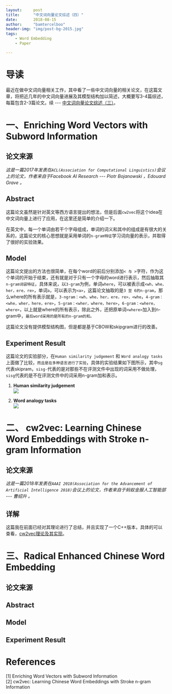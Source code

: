 ```yaml
---
layout:     post
title:      "中文词向量论文综述（四）"
date:       2018-08-15
author:     "bamtercelboo"
header-img: "img/post-bg-2015.jpg"
tags:
    - Word Embedding
    - Paper

---
```



#  导读  #
最近在做中文词向量相关工作，其中看了一些中文词向量的相关论文，在这篇文章，将把近几年的中文词向量进展及其模型结构加以简述，大概要写3-4篇综述，每篇包含2-3篇论文。续 --- [中文词向量论文综述（三）](https://bamtercelboo.github.io/2018/08/14/chinese_embedding_paper_thrid/)。  


# 一、Enriching Word Vectors with Subword Information #

## 论文来源 ##
*这是一篇2017年发表在`ACL(Association for Computational Linguistics)`会议上的论文，作者来自于Facebook AI Research --- Piotr Bojanowski ，Edouard Grave 。*


## Abstract ##
这篇论文虽然是针对英文等西方语言提出的想法，但是后面`cw2vec`将这个idea在中文词向量上进行了应用，在这里还是简单的介绍一下。  

在英文中，每一个单词由若干个字母组成，单词的词义和其中的组成是有很大的关系的，这篇论文的核心思想就是采用单词的`n-gram特征`学习词向量的表示，并取得了很好的实验效果。  


## Model ##
这篇论文提出的方法也很简单，在每个word的前后分别添加` < 与 > `字符，作为这个单词的开始于结束，还有就是对于只有一个字母的word进行表示，然后抽取其`n-gram词袋特征`，具体来说，以`3-gram`为例，单词`where`，可以被表示成`<wh，whe，her，ere，re>`，单词`a`，可以表示为`<a>`，这篇论文抽取的是`3 至 6的n-gram`，那么where的所有表示就是，`3-ngram：<wh，whe，her，ere，re>，<whe`，`4-gram：<whe，wher，here，ere>`，`5-gram：<wher，where，here>`，`6-gram：<where，where>`，以上就是where的所有表示，除此之外，还把原单词`<where>`加入到n-gram中，`最后word采用的是所有的n-gram的和。`     


这篇论文没有提供模型结构图，但是都是基于CBOW和skipgram进行的改善。  


## Experiment Result ##
这篇论文的实验部分，在`Human similarity judgement` 和 `Word analogy tasks`上面做了比较，`而且是在多种语言进行了实验`，具体的实验结果如下图所示，其中`sg`代表skipram，`sisg-`代表的是对那些不在评测文件中出现的词采用不做处理，`sisg`代表的是不在评测文件中的词采用n-gram加和表示。  
1. **Human similarity judgement**  
![](https://i.imgur.com/P3Mvlok.png)

2. **Word analogy tasks**    
![](https://i.imgur.com/zQmpjjq.png)




# 二、 cw2vec: Learning Chinese Word Embeddings with Stroke n-gram Information #

## 论文来源 ##
*这是一篇2018年发表在`AAAI 2018(Association for the Advancement of Artificial Intelligence 2018)`会议上的论文，作者来自于蚂蚁金服人工智能部 --- 曹绍升  。*

## 详解 ##
这篇我在前面已经对其理论进行了总结，并且实现了一个C++版本，具体的可以查看，[cw2vec理论及其实现](https://bamtercelboo.github.io/2018/05/11/cw2vec/)。  

  
# 三、Radical Enhanced Chinese Word Embedding #

## 论文来源 ##



## Abstract ##



## Model ##



## Experiment Result ##



# References  #
[1] Enriching Word Vectors with Subword Information  
[2] cw2vec: Learning Chinese Word Embeddings with Stroke n-gram Information  

  



  
 








